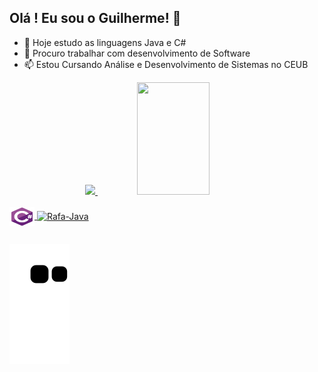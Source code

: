 ## Olá ! Eu sou o Guilherme! 👋

- 🔭 Hoje estudo as linguagens Java e C#
- 👯 Procuro trabalhar com desenvolvimento de Software
- 📫 Estou Cursando Análise e Desenvolvimento de Sistemas no CEUB


<div align="center">
  <a href="https://github.com/guisbz">
  <img height="180em" src="https://github-readme-stats.vercel.app/api?username=guisbz&show_icons=true&theme=dark&include_all_commits=true&count_private=true"/>
  <img height="180em" width="48%" src="https://github-readme-stats.vercel.app/api/top-langs/?username=guisbz&layout=compact&langs_count=7&theme=dark"/>
</div>

<div style="display: inline_block"><br>
  
  <img align="center" alt="Rafa-Csharp" height="30" width="40" src="https://raw.githubusercontent.com/devicons/devicon/master/icons/csharp/csharp-original.svg">
  <img align="center" alt="Rafa-Java" height="30" width="40" src="https://cdn.jsdelivr.net/gh/devicons/devicon/icons/java/java-original.svg">
  
##

</div>

![Snake animation](https://github.com/guisbz/guisbz/blob/output/github-contribution-grid-snake.svg)




